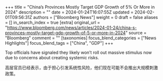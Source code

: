 +++
title = "China’s Provinces Mostly Target GDP Growth of 5% Or More in 2024"
description = ""
date = 2024-01-24T16:07:55Z
updated = 2024-02-01T09:56:31Z
authors = ["Bloomberg News"]
weight = 0
draft = false
aliases = []
in_search_index = true
[extra]
original_url = "https://www.bloomberg.com/news/articles/2024-01-24/china-s-provinces-mostly-target-gdp-growth-of-5-or-more-in-2024"
source = "Bloomberg"
comment = ""
[taxonomies]
focus_blend_categories = ["News Highlights"]
focus_blend_tags = ["China", "GDP"]
+++

Top officials have signaled they likely won’t roll out massive stimulus now due to concerns about creating systemic risks.

高层官员已经表示，由于担心引发系统性风险，他们现在可能不会推出大规模刺激政策。
